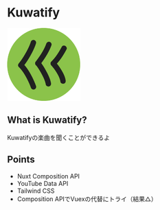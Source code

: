 # Kuwatify
<img src='./static/kuwatify_logo.png' width='170'>

## What is Kuwatify?

Kuwatifyの楽曲を聞くことができるよ

## Points

- Nuxt Composition API
- YouTube Data API
- Tailwind CSS
- Composition APIでVuexの代替にトライ（結果△）
